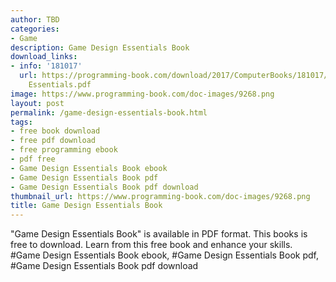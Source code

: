 ```yaml
---
author: TBD
categories:
- Game
description: Game Design Essentials Book
download_links:
- info: '181017'
  url: https://programming-book.com/download/2017/ComputerBooks/181017/Game Design
    Essentials.pdf
image: https://www.programming-book.com/doc-images/9268.png
layout: post
permalink: /game-design-essentials-book.html
tags:
- free book download
- free pdf download
- free programming ebook
- pdf free
- Game Design Essentials Book ebook
- Game Design Essentials Book pdf
- Game Design Essentials Book pdf download
thumbnail_url: https://www.programming-book.com/doc-images/9268.png
title: Game Design Essentials Book
---
```


 
<div class="item-desc text-justify">
  "Game Design Essentials Book" is available in PDF format. This books is free to download. Learn from this free book and enhance your skills.
  <br>
  #Game Design Essentials Book ebook, #Game Design Essentials Book pdf, #Game Design Essentials Book pdf download
</div>